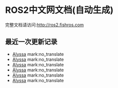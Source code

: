 # ROS2中文网文档(自动生成)

完整文档请访问:http://ros2.fishros.com

## 最近一次更新记录
- [Alyssa](https://github.com/alyssa1024) mark:no_translate
- [Alyssa](https://github.com/alyssa1024) mark:no_translate
- [Alyssa](https://github.com/alyssa1024) mark:no_translate
- [Alyssa](https://github.com/alyssa1024) mark:no_translate
- [Alyssa](https://github.com/alyssa1024) mark:no_translate
- [Alyssa](https://github.com/alyssa1024) mark:no_translate
